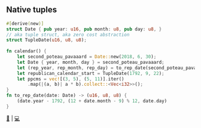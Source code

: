 ## Native tuples

```rust
#[derive(new)]
struct Date { pub year: u16, pub month: u8, pub day: u8, }
// aka tuple struct, aka zero cost abstraction
struct TupleDate(u16, u8, u8);
    
fn calendar() {
    let second_poteau_pavaaard = Date::new(2018, 6, 30);
    let Date { year, month, day } = second_poteau_pavaaard;
    let (rep_year, rep_month, rep_day) = to_rep_date(second_poteau_pavaaard);
    let republican_calendar_start = TupleDate(1792, 9, 22);
    let ppcms = vec![(3, 5), (5, 11)].iter()
        .map(|(a, b)| a * b).collect::<Vec<i32>>();
}
fn to_rep_date(date: Date) -> (u16, u8, u8) {
    (date.year - 1792, (12 + date.month - 9) % 12, date.day)
}
```

[📒](https://doc.rust-lang.org/rust-by-example/primitives/tuples.html) | 
[💻](https://play.rust-lang.org/?version=stable&mode=debug&edition=2018&gist=4df01a602dc40592591f884c5eb0bdce)